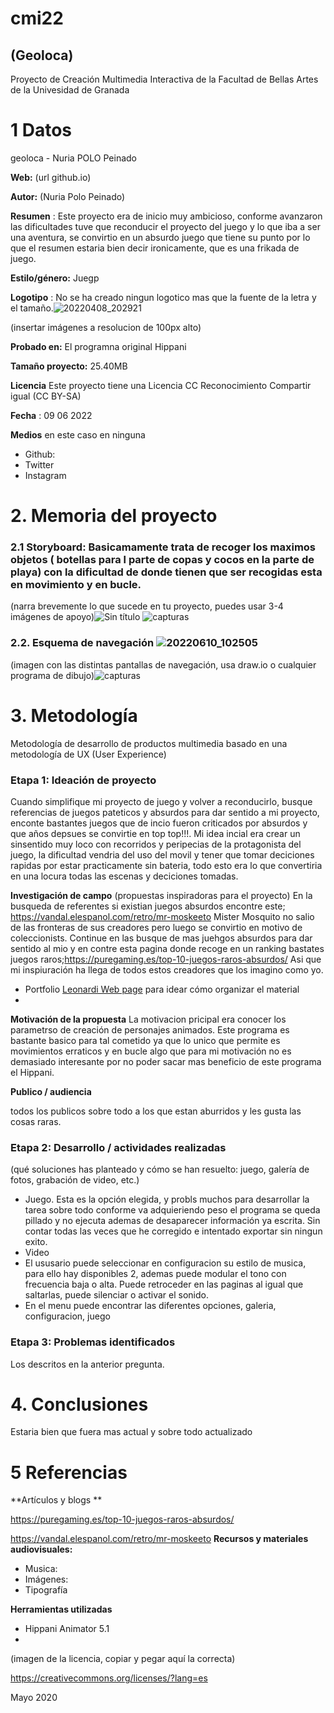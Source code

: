 # cmi22

## (Geoloca)

Proyecto de Creación Multimedia Interactiva de la  Facultad de Bellas Artes de la Univesidad de Granada


# 1 Datos 

geoloca -  Nuria  POLO Peinado

**Web:**   (url github.io)

**Autor:**  (Nuria Polo Peinado)





**Resumen** : Este proyecto  era de inicio muy ambicioso, conforme avanzaron las dificultades tuve que reconducir el proyecto del juego y lo que iba a ser una aventura, se convirtio en un absurdo juego que tiene su punto por lo que el resumen estaria bien decir ironicamente,  que es una frikada de juego.

**Estilo/género:**  Juegp

**Logotipo** : No se ha creado ningun logotico mas que la fuente de la letra y el tamaño.![20220408_202921](https://user-images.githubusercontent.com/106830397/173014129-304fe524-2c75-4113-a7b7-8419463c7fe6.jpg)


(insertar imágenes a resolucion de 100px alto)



**Probado en:**   El programna original Hippani

**Tamaño proyecto:** 25.40MB

**Licencia** Este proyecto tiene una Licencia CC Reconocimiento Compartir igual (CC BY-SA)

**Fecha** : 09 06 2022

**Medios** en este caso en ninguna

- Github:
- Twitter
- Instagram

# 2. Memoria del proyecto 

### 2.1 Storyboard:  Basicamamente trata de  recoger los maximos objetos ( botellas para l parte de copas y cocos en la parte de playa) con la dificultad de donde tienen que ser recogidas esta en movimiento y en bucle.



(narra brevemente lo que sucede en tu proyecto, puedes usar 3-4 imágenes de apoyo)![Sin título](https://user-images.githubusercontent.com/106830397/173013236-8bcfddc6-a5e1-48bf-b937-257a39e52d96.jpg)
![capturas](https://user-images.githubusercontent.com/106830397/173013313-a98206c1-5468-48be-a729-6a3766c53f1d.png)




### 2.2. Esquema de navegación ![20220610_102505](https://user-images.githubusercontent.com/106830397/173024362-b8234a30-089e-4208-8b67-008290a87c10.jpg)





(imagen con las distintas pantallas de navegación, usa draw.io o cualquier programa de dibujo)![capturas](https://user-images.githubusercontent.com/106830397/173013008-6568be89-bae1-42c7-947f-347cdbb0e39f.jpg)









# 3. Metodología

Metodología de desarrollo de productos multimedia basado en una metodología de UX (User Experience)



### Etapa 1: Ideación de proyecto
Cuando simplifique mi proyecto de juego y volver a reconducirlo, busque referencias de juegos pateticos y absurdos para dar sentido a mi proyecto, enconte bastantes juegos que de incio fueron criticados por absurdos y que años depsues se convirtie en  top top!!!.  Mi idea incial era crear un sinsentido muy loco con recorridos y peripecias de la protagonista del juego, la dificultad vendria del uso del movil y tener que tomar deciciones  rapidas por estar practicamente sin bateria, todo esto era lo que convertiria en una locura todas las escenas y deciciones tomadas.

**Investigación de campo** (propuestas inspiradoras para el proyecto)
En la busqueda de referentes si existian juegos absurdos encontre este; https://vandal.elespanol.com/retro/mr-moskeeto Mister Mosquito no salio de las fronteras de sus creadores pero luego se convirtio en motivo de coleccionists. Continue en las busque de mas juehgos absurdos para dar sentido al mio y en contre esta pagina  donde recoge  en un ranking bastates juegos raros;https://puregaming.es/top-10-juegos-raros-absurdos/
Asi que mi inspiuración ha llega  de todos estos creadores que los imagino como yo.

- Portfolio [Leonardi Web page](http://www.rleonardi.com/interactive-resume/) para idear cómo organizar el material
- 



**Motivación de la propuesta** 
La motivacion pricipal era conocer los parametrso de creación de personajes animados. Este programa es bastante basico para tal cometido ya que lo unico que permite es movimientos erraticos y en bucle algo que para mi motivación no es demasiado interesante por no poder sacar mas  beneficio de este programa el Hippani.



**Publico / audiencia**

todos los publicos sobre todo a los que  estan aburridos y les gusta las cosas raras.





### Etapa 2: Desarrollo / actividades realizadas

(qué soluciones has planteado y cómo se han resuelto: juego, galería de fotos, grabación de video, etc.)

- Juego.  Esta es la opción elegida, y probls muchos para desarrollar la tarea sobre todo conforme va adquieriendo peso el programa se queda pillado y no ejecuta ademas de desaparecer información ya escrita. Sin contar todas las veces que he corregido e intentado exportar sin ningun exito.
- Video 
- El ususario puede seleccionar en configuracion su estilo de musica, para ello hay disponibles 2, ademas puede modular el tono con frecuencia baja o alta. Puede retroceder en las paginas al igual que saltarlas, puede silenciar o activar el sonido.
- En el menu puede encontrar las diferentes opciones, galeria, configuracion, juego



### Etapa 3: Problemas identificados

Los descritos en la anterior pregunta.



# 4. Conclusiones 

Estaria bien que fuera  mas actual y sobre todo actualizado







# 5 Referencias 

**Artículos y blogs ** 

https://puregaming.es/top-10-juegos-raros-absurdos/

https://vandal.elespanol.com/retro/mr-moskeeto
**Recursos y materiales audiovisuales:**

* Musica:  
* Imágenes:  
* Tipografía

**Herramientas utilizadas**

- Hippani Animator 5.1
- 



(imagen de la licencia, copiar y pegar aquí la correcta)

https://creativecommons.org/licenses/?lang=es

Mayo 2020
